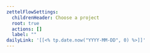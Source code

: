 ```yaml
---
zettelFlowSettings:
  childrenHeader: Choose a project
  root: true
  actions: []
  label: ""
dailyLink: '[[<% tp.date.now("YYYY-MM-DD", 0) %>]]'
---
```


